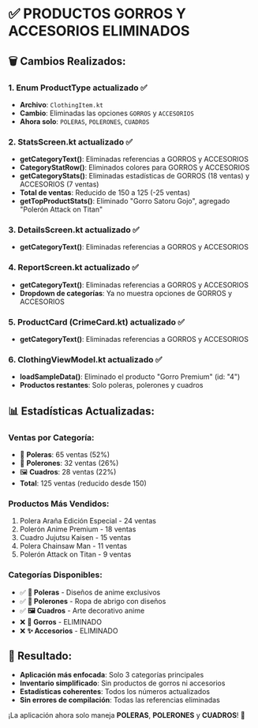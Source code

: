 # ✅ PRODUCTOS GORROS Y ACCESORIOS ELIMINADOS

## 🗑️ **Cambios Realizados:**

### 1. **Enum ProductType actualizado** ✅
- **Archivo**: `ClothingItem.kt`
- **Cambio**: Eliminadas las opciones `GORROS` y `ACCESORIOS`
- **Ahora solo**: `POLERAS`, `POLERONES`, `CUADROS`

### 2. **StatsScreen.kt actualizado** ✅
- **getCategoryText()**: Eliminadas referencias a GORROS y ACCESORIOS
- **CategoryStatRow()**: Eliminados colores para GORROS y ACCESORIOS  
- **getCategoryStats()**: Eliminadas estadísticas de GORROS (18 ventas) y ACCESORIOS (7 ventas)
- **Total de ventas**: Reducido de 150 a 125 (-25 ventas)
- **getTopProductStats()**: Eliminado "Gorro Satoru Gojo", agregado "Polerón Attack on Titan"

### 3. **DetailsScreen.kt actualizado** ✅
- **getCategoryText()**: Eliminadas referencias a GORROS y ACCESORIOS

### 4. **ReportScreen.kt actualizado** ✅
- **getCategoryText()**: Eliminadas referencias a GORROS y ACCESORIOS
- **Dropdown de categorías**: Ya no muestra opciones de GORROS y ACCESORIOS

### 5. **ProductCard (CrimeCard.kt) actualizado** ✅
- **getCategoryText()**: Eliminadas referencias a GORROS y ACCESORIOS

### 6. **ClothingViewModel.kt actualizado** ✅
- **loadSampleData()**: Eliminado el producto "Gorro Premium" (id: "4")
- **Productos restantes**: Solo poleras, polerones y cuadros

## 📊 **Estadísticas Actualizadas:**

### **Ventas por Categoría:**
- 👕 **Poleras**: 65 ventas (52%)
- 🧥 **Polerones**: 32 ventas (26%) 
- 🖼️ **Cuadros**: 28 ventas (22%)
- **Total**: 125 ventas (reducido desde 150)

### **Productos Más Vendidos:**
1. Polera Araña Edición Especial - 24 ventas
2. Polerón Anime Premium - 18 ventas  
3. Cuadro Jujutsu Kaisen - 15 ventas
4. Polera Chainsaw Man - 11 ventas
5. Polerón Attack on Titan - 9 ventas

### **Categorías Disponibles:**
- ✅ **👕 Poleras** - Diseños de anime exclusivos
- ✅ **🧥 Polerones** - Ropa de abrigo con diseños
- ✅ **🖼️ Cuadros** - Arte decorativo anime
- ❌ **🧢 Gorros** - ELIMINADO
- ❌ **✨ Accesorios** - ELIMINADO

## 🎯 **Resultado:**
- **Aplicación más enfocada**: Solo 3 categorías principales
- **Inventario simplificado**: Sin productos de gorros ni accesorios
- **Estadísticas coherentes**: Todos los números actualizados
- **Sin errores de compilación**: Todas las referencias eliminadas

¡La aplicación ahora solo maneja **POLERAS**, **POLERONES** y **CUADROS**! 🎉
